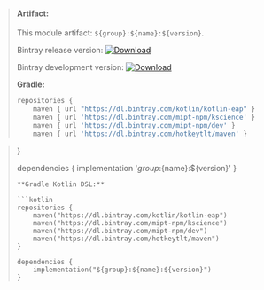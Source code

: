 > #### Artifact:
>
> This module artifact: `${group}:${name}:${version}`.
>
> Bintray release version:        [ ![Download](https://api.bintray.com/packages/mipt-npm/kscience/${name}/images/download.svg) ](https://bintray.com/mipt-npm/kscience/${name}/_latestVersion)
>
> Bintray development version:    [ ![Download](https://api.bintray.com/packages/mipt-npm/dev/${name}/images/download.svg) ](https://bintray.com/mipt-npm/dev/${name}/_latestVersion)
>
> **Gradle:**
>
> ```gradle
> repositories {
>     maven { url "https://dl.bintray.com/kotlin/kotlin-eap" }
>     maven { url 'https://dl.bintray.com/mipt-npm/kscience' }
>     maven { url 'https://dl.bintray.com/mipt-npm/dev' }
>     maven { url 'https://dl.bintray.com/hotkeytlt/maven' }

> }
> 
> dependencies {
>     implementation '${group}:${name}:${version}'
> }
> ```
> **Gradle Kotlin DSL:**
>
> ```kotlin
> repositories {
>     maven("https://dl.bintray.com/kotlin/kotlin-eap")
>     maven("https://dl.bintray.com/mipt-npm/kscience")
>     maven("https://dl.bintray.com/mipt-npm/dev")
>     maven("https://dl.bintray.com/hotkeytlt/maven")
> }
> 
> dependencies {
>     implementation("${group}:${name}:${version}")
> }
> ```